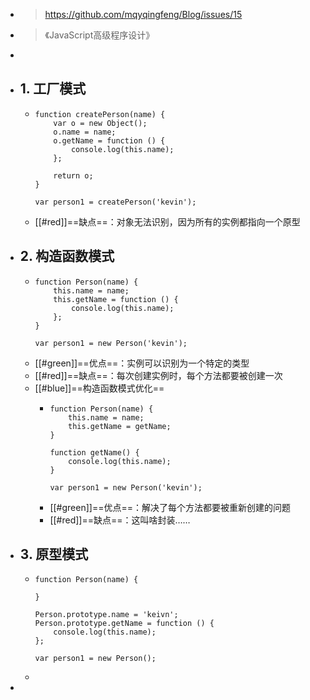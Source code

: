 - > https://github.com/mqyqingfeng/Blog/issues/15
- > 《JavaScript高级程序设计》
-
- ## 1. 工厂模式
	- ```
	  function createPerson(name) {
	      var o = new Object();
	      o.name = name;
	      o.getName = function () {
	          console.log(this.name);
	      };
	  
	      return o;
	  }
	  
	  var person1 = createPerson('kevin');
	  ```
	- [[#red]]==缺点==：对象无法识别，因为所有的实例都指向一个原型
- ## 2. 构造函数模式
	- ```
	  function Person(name) {
	      this.name = name;
	      this.getName = function () {
	          console.log(this.name);
	      };
	  }
	  
	  var person1 = new Person('kevin');
	  ```
	- [[#green]]==优点==：实例可以识别为一个特定的类型
	- [[#red]]==缺点==：每次创建实例时，每个方法都要被创建一次
	- [[#blue]]==构造函数模式优化==
		- ```
		  function Person(name) {
		      this.name = name;
		      this.getName = getName;
		  }
		  
		  function getName() {
		      console.log(this.name);
		  }
		  
		  var person1 = new Person('kevin');
		  ```
		- [[#green]]==优点==：解决了每个方法都要被重新创建的问题
		- [[#red]]==缺点==：这叫啥封装……
- ## 3. 原型模式
	- ```
	  function Person(name) {
	  
	  }
	  
	  Person.prototype.name = 'keivn';
	  Person.prototype.getName = function () {
	      console.log(this.name);
	  };
	  
	  var person1 = new Person();
	  ```
	-
-